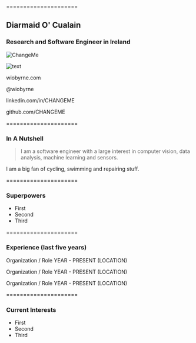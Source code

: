 =====================

## Diarmaid O' Cualain

### Research and Software Engineer in Ireland

![ChangeMe](https://live.staticflickr.com/1516/26082296122_f2675d3d87_o.jpg)

![text](https://www.publicdomainpictures.net/pictures/350000/nahled/apple-1591708617vbm.jpg)

wiobyrne.com

@wiobyrne

linkedin.com/in/CHANGEME

github.com/CHANGEME

=====================

### In A Nutshell

> I am a software engineer with a large interest in computer vision, data analysis, machine learning and sensors.

I am a big fan of cycling, swimming and repairing stuff.

=====================

### Superpowers 

- First 
- Second
- Third 

=====================

### Experience (last five years)

Organization / Role
YEAR - PRESENT (LOCATION)

Organization / Role
YEAR - PRESENT (LOCATION)

Organization / Role
YEAR - PRESENT (LOCATION)

=====================

### Current Interests

- First 
- Second
- Third 
